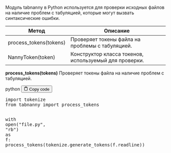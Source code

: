 <p>Модуль tabnanny в Python используется для проверки исходных файлов
на наличие проблем с табуляцией, которые могут вызвать синтаксические ошибки.</p>
<table>
<thead>
<tr>
<th>Метод</th>
<th>Описание</th>
</tr>
</thead>
<tbody>
<tr>
<td>process_tokens(tokens)</td>
<td>Проверяет токены файла на проблемы с табуляцией.</td>
</tr>
<tr>
<td>NannyToken(token)</td>
<td>Конструктор класса токенов, используемый для проверки.</td>
</tr>
</tbody>
</table>
<p><strong>process_tokens(tokens)</strong> Проверяет токены файла на наличие проблем с табуляцией.</p>
<div class="code-element">
<div class="lang-line">
  <text>python</text>
  <button class="copy-button"
          id="codebda7f1745b659d536c87f68e481b1bedb"
          onclick="copyCode(codebda7f1745b659d536c87f68e481b1bed, codebda7f1745b659d536c87f68e481b1bedb)">
    <svg stroke="currentColor"
         fill="none"
         stroke-width="2"
         viewBox="0 0 24 24"
         stroke-linecap="round"
         stroke-linejoin="round"
         class="h-4 w-4"
         height="1em"
         width="1em"
         xmlns="http://www.w3.org/2000/svg">
      <path d="M16 4h2a2 2 0 0 1 2 2v14a2 2 0 0 1-2 2H6a2 2 0 0 1-2-2V6a2 2 0 0 1 2-2h2"></path>
      <rect x="8" y="2" width="8" height="4" rx="1" ry="1"></rect>
    </svg>
    <text>Copy code</text>
  </button>

</div>
<div class="code" id="codebda7f1745b659d536c87f68e481b1bed"><div class="highlight"><pre><span></span><span class="kn">import</span> <span class="nn">tokenize</span>
<span class="kn">from</span> <span class="nn">tabnanny</span> <span class="kn">import</span> <span class="n">process_tokens</span>

<span class="k">with</span> <span class="nb">open</span><span class="p">(</span><span class="s2">&quot;file.py&quot;</span><span class="p">,</span> <span class="s2">&quot;rb&quot;</span><span class="p">)</span> <span class="k">as</span> <span class="n">f</span><span class="p">:</span>
    <span class="n">process_tokens</span><span class="p">(</span><span class="n">tokenize</span><span class="o">.</span><span class="n">generate_tokens</span><span class="p">(</span><span class="n">f</span><span class="o">.</span><span class="n">readline</span><span class="p">))</span>
</pre></div></div>
</div>